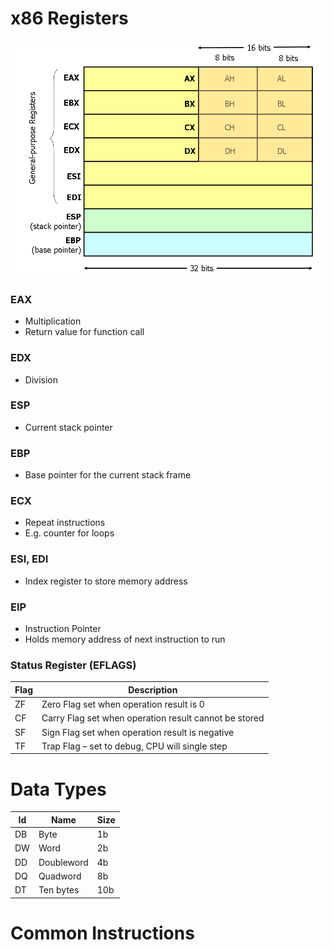 # x86 Registers
![](../Images/Basic-Assembly-x86-registers.png)

### EAX
 - Multiplication
 - Return value for function call

### EDX
 - Division

### ESP
 - Current stack pointer

### EBP
 - Base pointer for the current stack frame

### ECX
 - Repeat instructions
 - E.g. counter for loops

### ESI, EDI
 - Index register to store memory address

### EIP
 - Instruction Pointer
 - Holds memory address of next instruction to run

### Status Register (EFLAGS)
| Flag | Description |
| ---- | ----------- |
| ZF | Zero Flag set when operation result is 0 |
| CF | Carry Flag set when operation result cannot be stored |
| SF | Sign Flag set when operation result is negative |
| TF | Trap Flag – set to debug, CPU will single step |

# Data Types
| Id | Name | Size |
| -- | ---- | ---- |
| DB | Byte | 1b |
| DW | Word | 2b |
| DD | Doubleword | 4b |
| DQ | Quadword | 8b |
| DT | Ten bytes | 10b |

# Common Instructions

